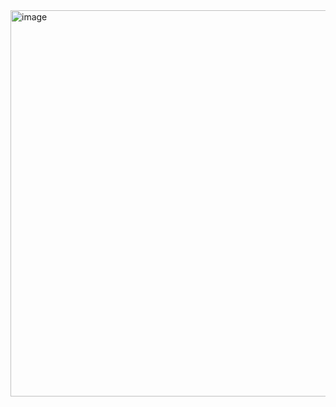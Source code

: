 <img width="1310" height="618" alt="image" src="https://github.com/user-attachments/assets/c356ab1a-e42a-4ae2-b811-e7d6dad486d9" />

